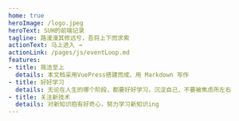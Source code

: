 ```yaml
---
home: true
heroImage: /logo.jpeg
heroText: SUH的前端记录
tagline: 路漫漫其修远兮，吾将上下而求索
actionText: 马上进入 →
actionLink: /pages/js/eventLoop.md
features:
- title: 简洁至上
  details: 本文档采用VuePress搭建而成，用 Markdown 写作
- title: 好好学习
  details: 无论在人生的哪个阶段，都要好好学习，沉淀自己，不要被焦虑所左右
- title: 关注新技术
  details: 对新知识抱有好奇心，努力学习新知识ing
---
```

<!-- 
<ClientOnly>
  <BottomData/>
</ClientOnly> -->